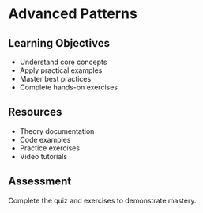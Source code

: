 # Advanced Patterns

##  Learning Objectives
- Understand core concepts
- Apply practical examples  
- Master best practices
- Complete hands-on exercises

##  Resources
- Theory documentation
- Code examples
- Practice exercises
- Video tutorials

##  Assessment
Complete the quiz and exercises to demonstrate mastery.
